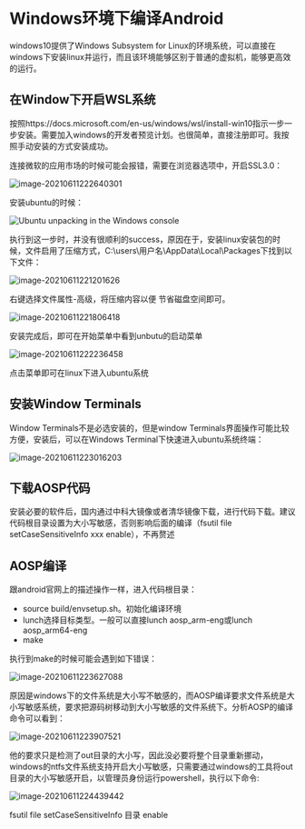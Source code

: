 # Windows环境下编译Android

windows10提供了Windows Subsystem for Linux的环境系统，可以直接在windows下安装linux并运行，而且该环境能够区别于普通的虚拟机，能够更高效的运行。

## 在Window下开启WSL系统

按照https://docs.microsoft.com/en-us/windows/wsl/install-win10指示一步一步安装。需要加入windows的开发者预览计划。也很简单，直接注册即可。我按照手动安装的方式安装成功。

连接微软的应用市场的时候可能会报错，需要在浏览器选项中，开启SSL3.0：

![image-20210611222640301](images/wsl/image-20210611222640301.png)

安装ubuntu的时候：

![Ubuntu unpacking in the Windows console](images/wsl/ubuntuinstall.png)

执行到这一步时，并没有很顺利的success，原因在于，安装linux安装包的时候，文件启用了压缩方式，C:\users\用户名\AppData\Local\Packages下找到以下文件：

![image-20210611221201626](images/wsl/image-20210611221201626.png)

右键选择文件属性-高级，将压缩内容以便 节省磁盘空间即可。

![image-20210611221806418](images/wsl/image-20210611221806418.png)

安装完成后，即可在开始菜单中看到unbutu的启动菜单

![image-20210611222236458](images/wsl/image-20210611222236458.png)

点击菜单即可在linux下进入ubuntu系统



## 安装Window Terminals

Window Terminals不是必选安装的，但是window Terminals界面操作可能比较方便，安装后，可以在Windows Terminal下快速进入ubuntu系统终端：

![image-20210611223016203](images/wsl/image-20210611223016203.png)

## 下载AOSP代码

安装必要的软件后，国内通过中科大镜像或者清华镜像下载，进行代码下载。建议代码根目录设置为大小写敏感，否则影响后面的编译（fsutil file setCaseSensitiveInfo xxx enable），不再赘述

## AOSP编译

跟android官网上的描述操作一样，进入代码根目录：

- source build/envsetup.sh。初始化编译环境
- lunch选择目标类型。一般可以直接lunch aosp_arm-eng或lunch aosp_arm64-eng
- make

执行到make的时候可能会遇到如下错误：

![image-20210611223627088](images/wsl/image-20210611223627088.png)

原因是windows下的文件系统是大小写不敏感的，而AOSP编译要求文件系统是大小写敏感系统，要求把源码树移动到大小写敏感的文件系统下。分析AOSP的编译命令可以看到：

![image-20210611223907521](images/wsl/image-20210611223907521.png)

他的要求只是检测了out目录的大小写，因此没必要将整个目录重新挪动，windows的ntfs文件系统支持开启大小写敏感，只需要通过windows的工具将out目录的大小写敏感开启，以管理员身份运行powershell，执行以下命令:

![image-20210611224439442](images/wsl/image-20210611224439442.png)

fsutil file setCaseSensitiveInfo 目录 enable



